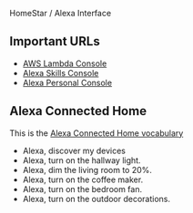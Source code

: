 HomeStar / Alexa Interface

## Important URLs

* [AWS Lambda Console](https://console.aws.amazon.com/lambda/home?region=us-east-1#)
* [Alexa Skills Console](https://developer.amazon.com/edw/home.html#/skills/list)
* [Alexa Personal Console](http://alexa.amazon.com/)

## Alexa Connected Home 

This is the [Alexa Connected Home vocabulary](https://www.amazon.com/gp/help/customer/display.html?nodeId=201751280)

* Alexa, discover my devices
* Alexa, turn on the hallway light.
* Alexa, dim the living room to 20%.
* Alexa, turn on the coffee maker.
* Alexa, turn on the bedroom fan.
* Alexa, turn on the outdoor decorations.
